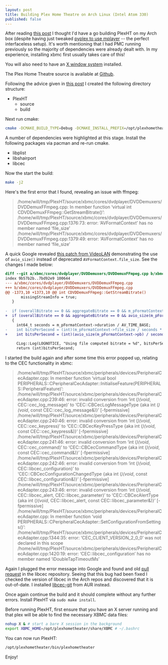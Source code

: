 ```yaml
---
layout: post
title: Building Plex Home Theatre on Arch Linux (Intel Atom 330)
published: false
---
```


After reading [this post](http://forums.plexapp.com/index.php/topic/54497-build-plexht-from-source/) I thought I'd have a go building PlexHT on my Arch box (despite having just tweaked [pyplex to use mplayer](https://github.com/pearswj/pyplex/tree/mplayer) -- the perfect interfaceless setup). It's worth mentioning that I had PMC running previously so the majority of dependencies were already dealt with. In my experience, installing xbmc first usually takes care of this!

You will also need to have an [X window system](https://wiki.archlinux.org/index.php/Xorg) installed.

The Plex Home Theatre source is available at [Github](https://github.com/plexinc/plex-home-theater-public).

Following the advice given in [this post](http://forums.plexapp.com/index.php/topic/57397-build-plex-home-theater-on-debian-wheezy/) I created the following directory structure:

* PlexHT
	* source
	* build

Next run cmake:

``` bash
cmake -DCMAKE_BUILD_TYPE=Debug -DCMAKE_INSTALL_PREFIX=/opt/plexhometheater ../source
```

A number of dependencies were highlighted at this stage. Install the following packages via pacman and re-run cmake.

* libplist
* libshairport
* libcec

Now the start the build:

``` bash
make -j2
```

Here's the first error that I found, revealing an issue with ffmpeg:

>/home/will/tmp/PlexHT/source/xbmc/cores/dvdplayer/DVDDemuxers/DVDDemuxFFmpeg.cpp: In member function ‘virtual int CDVDDemuxFFmpeg::GetStreamBitrate()’:
>/home/will/tmp/PlexHT/source/xbmc/cores/dvdplayer/DVDDemuxers/DVDDemuxFFmpeg.cpp:1376:73: error: ‘AVFormatContext’ has no member named ‘file_size’
>/home/will/tmp/PlexHT/source/xbmc/cores/dvdplayer/DVDDemuxers/DVDDemuxFFmpeg.cpp:1379:49: error: ‘AVFormatContext’ has no member named ‘file_size’

A quick Google revealed [this patch from VideoLAN](http://git.videolan.org/gitweb.cgi/ffmpeg.git/?p=ffmpeg.git;a=blobdiff;f=avprobe.c;h=4d2ed67606f7cedc1b9b2ef19f8711b8b09fa11a;hp=de9657b7e37b020ed2b88a49e1498c9f9a4dc7b9;hb=136ee32da3c728fb4e3490393efb947cc7c4e898;hpb=44bcab5883fcfdc9e9b1cc5315e994fd33391deb) demonstrating the use of `avio_size()` instead of deprecated `AVFormatContext.file_size`. See the changes I made below:

``` diff
diff --git a/xbmc/cores/dvdplayer/DVDDemuxers/DVDDemuxFFmpeg.cpp b/xbmc/cores/dvdplayer/DVDDemuxers/DVDDemuxFFmpeg.cpp
index 9b57b2b..7bd92e9 100644
--- a/xbmc/cores/dvdplayer/DVDDemuxers/DVDDemuxFFmpeg.cpp
+++ b/xbmc/cores/dvdplayer/DVDDemuxers/DVDDemuxFFmpeg.cpp
@@ -1373,10 +1373,10 @@ int CDVDDemuxFFmpeg::GetStreamBitrate()
       missingStreamInfo = true;
   }
 
-  if (overallBitrate == 0 && aggregateBitrate == 0 && m_pFormatContext->file_size > 0 && m_pFormatContext->duration != (uint32_t)AV_NOPTS_VALUE)
+  if (overallBitrate == 0 && aggregateBitrate == 0 && avio_size(m_pFormatContext->pb) > 0 && m_pFormatContext->duration != (uint32_t)AV_NOPTS_VALUE)
   {
     int64_t seconds = m_pFormatContext->duration / AV_TIME_BASE;
-    int bitsPerSecond = (int)(m_pFormatContext->file_size / seconds * 8);
+    int bitsPerSecond = (int)(avio_size(m_pFormatContext->pb) / seconds * 8);
 
     CLog::Log(LOGNOTICE, "Using file computed bitrate = %d", bitsPerSecond);
     return (int)bitsPerSecond;
```

I started the build again and after some time this error popped up, relating to the CEC functionality in xbmc:

>/home/will/tmp/PlexHT/source/xbmc/peripherals/devices/PeripheralCecAdapter.cpp: In member function ‘virtual bool PERIPHERALS::CPeripheralCecAdapter::InitialiseFeature(PERIPHERALS::PeripheralFeature)’:
>/home/will/tmp/PlexHT/source/xbmc/peripherals/devices/PeripheralCecAdapter.cpp:239:46: error: invalid conversion from ‘int (*)(void*, CEC::cec_log_message)’ to ‘CEC::CBCecLogMessageType {aka int (*)(void*, const CEC::cec_log_message&)}’ [-fpermissive]
>/home/will/tmp/PlexHT/source/xbmc/peripherals/devices/PeripheralCecAdapter.cpp:240:46: error: invalid conversion from ‘int (*)(void*, CEC::cec_keypress)’ to ‘CEC::CBCecKeyPressType {aka int (*)(void*, const CEC::cec_keypress&)}’ [-fpermissive]
>/home/will/tmp/PlexHT/source/xbmc/peripherals/devices/PeripheralCecAdapter.cpp:241:46: error: invalid conversion from ‘int (*)(void*, CEC::cec_command)’ to ‘CEC::CBCecCommandType {aka int (*)(void*, const CEC::cec_command&)}’ [-fpermissive]
>/home/will/tmp/PlexHT/source/xbmc/peripherals/devices/PeripheralCecAdapter.cpp:242:46: error: invalid conversion from ‘int (*)(void*, CEC::libcec_configuration)’ to ‘CEC::CBCecConfigurationChangedType {aka int (*)(void*, const CEC::libcec_configuration&)}’ [-fpermissive]
>/home/will/tmp/PlexHT/source/xbmc/peripherals/devices/PeripheralCecAdapter.cpp:243:46: error: invalid conversion from ‘int (*)(void*, CEC::libcec_alert, CEC::libcec_parameter)’ to ‘CEC::CBCecAlertType {aka int (*)(void*, CEC::libcec_alert, const CEC::libcec_parameter&)}’ [-fpermissive]
>/home/will/tmp/PlexHT/source/xbmc/peripherals/devices/PeripheralCecAdapter.cpp: In member function ‘void PERIPHERALS::CPeripheralCecAdapter::SetConfigurationFromSettings()’:
>/home/will/tmp/PlexHT/source/xbmc/peripherals/devices/PeripheralCecAdapter.cpp:1344:35: error: ‘CEC_CLIENT_VERSION_2_0_0’ was not declared in this scope
>/home/will/tmp/PlexHT/source/xbmc/peripherals/devices/PeripheralCecAdapter.cpp:1420:19: error: ‘CEC::libcec_configuration’ has no member named ‘iDoubleTapTimeoutMs’

Again I plugged the error message into Google and found and old [pull request](https://github.com/Pulse-Eight/libcec/pull/46) in the libcec repository. Seeing that this bug had been fixed I checked the version of libcec in the Arch repos and discovered that it is out-of-date. I installed [libcec-git](https://aur.archlinux.org/packages/libcec-git/) from AUR instead.


Once again continue the build and it should complete without any further errors. Install PlexHT via `sudo make install`.

Before running PlexHT, first ensure that you have an X server running and that plex will be able to find the necessary XBMC data files:

``` bash
nohup X & # start a bare X session in the background
export XBMC_HOME=/opt/plexhometheater/share/XBMC # ~/.bashrc
```

You can now run PlexHT:

``` bash
/opt/plexhometheater/bin/plexhometheater
```

Enjoy!
